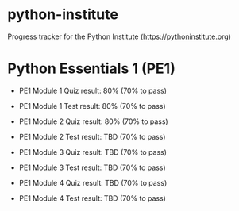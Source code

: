 # python-institute
Progress tracker for the Python Institute (https://pythoninstitute.org)

# Python Essentials 1 (PE1)
- PE1 Module 1 Quiz result: 80% (70% to pass)
- PE1 Module 1 Test result: 80% (70% to pass)


- PE1 Module 2 Quiz result: 80% (70% to pass)
- PE1 Module 2 Test result: TBD (70% to pass)
- PE1 Module 3 Quiz result: TBD (70% to pass)
- PE1 Module 3 Test result: TBD (70% to pass)
- PE1 Module 4 Quiz result: TBD (70% to pass)
- PE1 Module 4 Test result: TBD (70% to pass)
